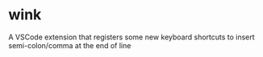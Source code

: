 # wink
A VSCode extension that registers some new keyboard shortcuts to insert semi-colon/comma at the end of line
